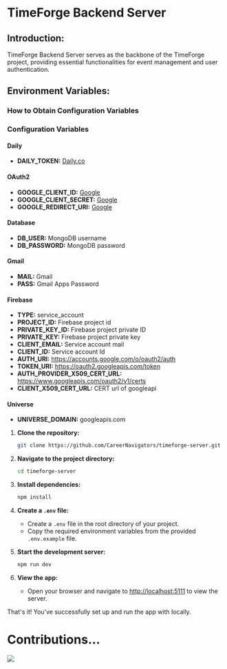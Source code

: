 # TimeForge Backend Server

## Introduction:

TimeForge Backend Server serves as the backbone of the TimeForge project, providing essential functionalities for event management and user authentication.

## Environment Variables:

### How to Obtain Configuration Variables

### Configuration Variables

#### Daily

- **DAILY_TOKEN:** [Daily.co](http://daily.co/)

#### OAuth2

- **GOOGLE_CLIENT_ID:** [Google](https://console.cloud.google.com/apis/credentials) 
- **GOOGLE_CLIENT_SECRET:** [Google](https://console.cloud.google.com/apis/credentials) 
- **GOOGLE_REDIRECT_URI:** [Google](https://console.cloud.google.com/apis/credentials) 

#### Database

- **DB_USER:** MongoDB username
- **DB_PASSWORD:** MongoDB password

#### Gmail

- **MAIL:** Gmail
- **PASS:** Gmail Apps Password

#### Firebase

- **TYPE:** service_account 
- **PROJECT_ID:** Firebase project id
- **PRIVATE_KEY_ID:** Firebase project private ID
- **PRIVATE_KEY:** Firebase project private key
- **CLIENT_EMAIL:** Service account mail
- **CLIENT_ID:** Service account Id
- **AUTH_URI:** https://accounts.google.com/o/oauth2/auth
- **TOKEN_URI:** https://oauth2.googleapis.com/token
- **AUTH_PROVIDER_X509_CERT_URL:** https://www.googleapis.com/oauth2/v1/certs
- **CLIENT_X509_CERT_URL:** CERT url of googleapi

#### Universe

- **UNIVERSE_DOMAIN:** googleapis.com


1. **Clone the repository:**

   ```bash
   git clone https://github.com/CareerNavigators/timeforge-server.git
   ```

2. **Navigate to the project directory:**

   ```bash
   cd timeforge-server
   ```

3. **Install dependencies:**

   ```bash
   npm install
   ```

4. **Create a `.env` file:**

   - Create a `.env` file in the root directory of your project.
   - Copy the required environment variables from the provided `.env.example` file.

5. **Start the development server:**

   ```bash
   npm run dev
   ```

6. **View the app:**

   - Open your browser and navigate to [http://localhost:5111](http://localhost:5111) to view the server.

That's it! You've successfully set up and run the app with locally.

# Contributions…

<a href="https://github.com/CareerNavigators/timeforge-client/graphs/contributors">
  <img src="https://contrib.rocks/image?repo=CareerNavigators/timeforge-client" />
</a>
